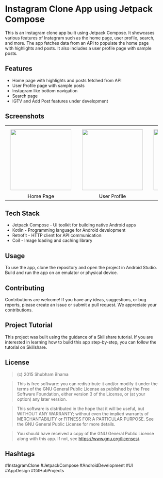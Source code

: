 # Instagram Clone App using Jetpack Compose

This is an Instagram clone app built using Jetpack Compose. It showcases various features of Instagram such as the home page, user profile, search, and more.
The app fetches data from an API to populate the home page with highlights and posts. It also includes a user profile page with sample posts.

## Features

- Home page with highlights and posts fetched from API
- User Profile page with sample posts
- Instagram like bottom navigation
- Search page
- IGTV and Add Post features under development

## Screenshots

<table>
  <tr>
    <td align="center">
      <img src="/readme/home_page.gif" width="200" hspace="10" vspace="10">
      <br>
      Home Page
    </td>
    <td align="center">
      <img src="/readme/user_profile.gif" width="200" hspace="10" vspace="10">
      <br>
      User Profile
    </td>
    <td align="center">
      <img src="/readme/search_other.gif" width="200" hspace="10" vspace="10">
      <br>
      Search
    </td>
  </tr>
</table>

## Tech Stack

- Jetpack Compose - UI toolkit for building native Android apps
- Kotlin - Programming language for Android development
- Retrofit - HTTP client for API communication
- Coil - Image loading and caching library

## Usage
To use the app, clone the repository and open the project in Android Studio. Build and run the app on an emulator or physical device.

## Contributing

Contributions are welcome! If you have any ideas, suggestions, or bug reports, please create an issue or submit a pull request. We appreciate your contributions.

## Project Tutorial
This project was built using the guidance of a Skillshare tutorial. If you are interested in learning how to build this app step-by-step, you can follow the tutorial on Skillshare.

## License

>(c) 2015 Shubham Bhama

>This is free software: you can redistribute it and/or modify it under the terms of the GNU General Public License as published by the Free Software Foundation, either version 3 of the License, or (at your option) any later version.

>This software is distributed in the hope that it will be useful, but WITHOUT ANY WARRANTY; without even the implied warranty of MERCHANTABILITY or FITNESS FOR A PARTICULAR PURPOSE. See the GNU General Public License for more details.

>You should have received a copy of the GNU General Public License along with this app. If not, see <https://www.gnu.org/licenses/>.

## Hashtags

#InstagramClone #JetpackCompose #AndroidDevelopment #UI #AppDesign #GitHubProjects